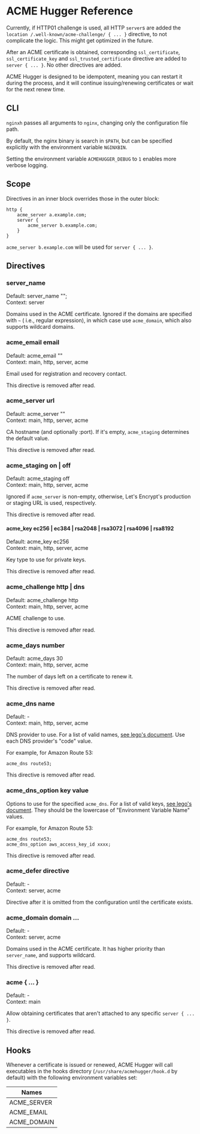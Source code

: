 # ACME Hugger Reference

Currently, if HTTP01 challenge is used, all HTTP `server`s are added the `location /.well-known/acme-challenge/ { ... }` directive, to not complicate the logic. This might get optimized in the future.

After an ACME certificate is obtained, corresponding `ssl_certificate`, `ssl_certificate_key` and `ssl_trusted_certificate` directive are added to `server { ... }`. No other directives are added.

ACME Hugger is designed to be idempotent, meaning you can restart it during the process, and it will continue issuing/renewing certificates or wait for the next renew time.

## CLI

`nginxh` passes all arguments to `nginx`, changing only the configuration file path.

By default, the nginx binary is search in `$PATH`, but can be specified explicitly with the environment variable `NGINXBIN`.

Setting the environment variable `ACMEHUGGER_DEBUG` to `1` enables more verbose logging.

## Scope

Directives in an inner block overrides those in the outer block:

```nginx
http {
    acme_server a.example.com;
    server {
        acme_server b.example.com;
    }
}
```

`acme_server b.example.com` will be used for `server { ... }`.

## Directives

### server_name
Default: server_name "";<br>
Context: server

Domains used in the ACME certificate. Ignored if the domains are specified with `~` ( i.e., regular expression), in which case use `acme_domain`, which also supports wildcard domains.

### acme_email email
Default: acme_email ""<br>
Context: main, http, server, acme

Email used for registration and recovery contact.

This directive is removed after read.

### acme_server url
Default: acme_server ""<br>
Context: main, http, server, acme

CA hostname (and optionally :port). If it's empty, `acme_staging` determines the default value.

This directive is removed after read.

### acme_staging on | off
Default: acme_staging off<br>
Context: main, http, server, acme

Ignored if `acme_server` is non-empty, otherwise, Let's Encrypt's production or staging URL is used, respectively.

This directive is removed after read.

#### acme_key ec256 | ec384 | rsa2048 | rsa3072 | rsa4096 | rsa8192
Default: acme_key ec256<br>
Context: main, http, server, acme

Key type to use for private keys.

This directive is removed after read.

### acme_challenge http | dns
Default: acme_challenge http<br>
Context: main, http, server, acme

ACME challenge to use.

This directive is removed after read.

### acme_days number
Default: acme_days 30<br>
Context: main, http, server, acme

The number of days left on a certificate to renew it.

This directive is removed after read.

### acme_dns name
Default: -<br>
Context: main, http, server, acme

DNS provider to use. For a list of valid names, [see lego's document](https://go-acme.github.io/lego/dns/). Use each DNS provider's "code" value.

For example, for Amazon Route 53:

```
acme_dns route53;
```

This directive is removed after read.

### acme_dns_option key value

Options to use for the specified `acme_dns`. For a list of valid keys, [see lego's document](https://go-acme.github.io/lego/dns/).
They should be the lowercase of "Environment Variable Name" values.

For example, for Amazon Route 53:

```
acme_dns route53;
acme_dns_option aws_access_key_id xxxx;
```

This directive is removed after read.

### acme_defer directive
Default: -<br>
Context: server, acme

Directive after it is omitted from the configuration until the certificate exists.

### acme_domain domain ...
Default: -<br>
Context: server, acme

Domains used in the ACME certificate. It has higher priority than `server_name`, and supports wildcard.

This directive is removed after read.

### acme \{ ... }
Default: -<br>
Context: main

Allow obtaining certificates that aren't attached to any specific `server { ... }`.

This directive is removed after read.

## Hooks

Whenever a certificate is issued or renewed, ACME Hugger will call executables in the hooks directory (`/usr/share/acmehugger/hook.d` by default) with the following environment variables set:

| Names |
| --- |
| ACME_SERVER |
| ACME_EMAIL |
| ACME_DOMAIN |
